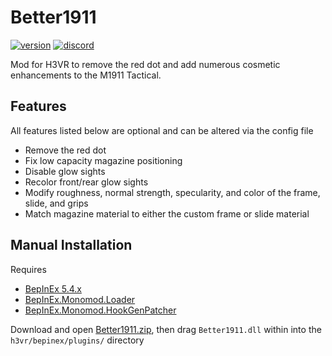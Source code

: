 # Better1911
[![version](https://img.shields.io/github/v/release/Maiq-The-Dude/Better1911?&label=version&style=flat-square)](https://github.com/Maiq-The-Dude/Better1911/releases/latest) [![discord](https://img.shields.io/discord/777351065950879744?label=&logo=discord&logoColor=ffffff&color=7389D8&labelColor=6A7EC2&style=flat-square)](https://discord.gg/g8xeFyt42j)

Mod for H3VR to remove the red dot and add numerous cosmetic enhancements to the M1911 Tactical.

## Features
All features listed below are optional and can be altered via the config file
- Remove the red dot
- Fix low capacity magazine positioning
- Disable glow sights
- Recolor front/rear glow sights
- Modify roughness, normal strength, specularity, and color of the frame, slide, and grips
- Match magazine material to either the custom frame or slide material

## Manual Installation
Requires 
 - [BepInEx 5.4.x](https://github.com/BepInEx/BepInEx)
 - [BepInEx.Monomod.Loader](https://github.com/BepInEx/BepInEx.MonoMod.Loader)
 - [BepInEx.Monomod.HookGenPatcher](https://github.com/harbingerofme/Bepinex.Monomod.HookGenPatcher)

Download and open [Better1911.zip](https://github.com/Maiq-The-Dude/Better1911/releases/latest), then drag `Better1911.dll` within into the `h3vr/bepinex/plugins/` directory

